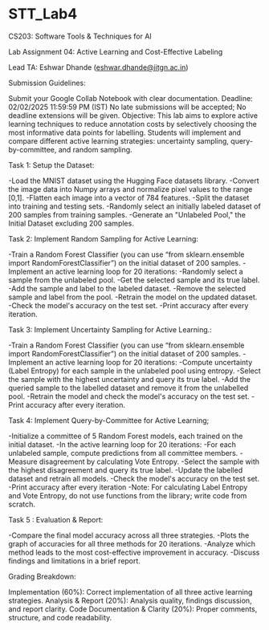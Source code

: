 # STT_Lab4

CS203: Software Tools & Techniques for AI

Lab Assignment 04: Active Learning and Cost-Effective Labeling

Lead TA: Eshwar Dhande (eshwar.dhande@iitgn.ac.in)

Submission Guidelines:

Submit your Google Collab Notebook with clear documentation.
Deadline: 02/02/2025 11:59:59 PM (IST) 
No late submissions will be accepted; No deadline extensions will be given.
Objective: This lab aims to explore active learning techniques to reduce annotation costs by selectively choosing the most informative data points for labelling. Students will implement and compare different active learning strategies: uncertainty sampling, query-by-committee, and random sampling.

Task 1: Setup the Dataset:

-Load the MNIST dataset using the Hugging Face datasets library.
-Convert the image data into Numpy arrays and normalize pixel values to the range [0,1].
-Flatten each image into a vector of 784 features.
-Split the dataset into training and testing sets.
-Randomly select an initially labeled dataset of 200 samples from training samples.
-Generate an "Unlabeled Pool," the Initial Dataset excluding 200 samples.


Task 2: Implement Random Sampling for Active Learning:

-Train a Random Forest Classifier (you can use “from sklearn.ensemble import RandomForestClassifier”)  on the initial dataset of 200 samples.
-Implement an active learning loop for 20 iterations:
-Randomly select a sample from the unlabeled pool.
-Get the selected sample and its true label.
-Add the sample and label to the labeled dataset.
-Remove the selected sample and label from the pool.
-Retrain the model on the updated dataset.
-Check the model's accuracy on the test set.
-Print accuracy after every iteration.

Task 3: Implement Uncertainty Sampling for Active Learning.:

-Train a Random Forest Classifier (you can use “from sklearn.ensemble import RandomForestClassifier”)  on the initial dataset of 200 samples.
-Implement an active learning loop for 20 iterations:
-Compute uncertainty (Label Entropy) for each sample in the unlabeled pool using entropy.
-Select the sample with the highest uncertainty and query its true label.
-Add the queried sample to the labelled dataset and remove it from the unlabelled pool.
-Retrain the model and check the model's accuracy on the test set.
-Print accuracy after every iteration.

Task 4: Implement Query-by-Committee for Active Learning;

-Initialize a committee of 5 Random Forest models, each trained on the initial dataset.
-In the active learning loop for 20 iterations:
-For each unlabeled sample, compute predictions from all committee members.
-Measure disagreement by calculating Vote Entropy.
-Select the sample with the highest disagreement and query its true label.
-Update the labelled dataset and retrain all models.
-Check the model's accuracy on the test set.
-Print accuracy after every iteration
-Note: For calculating Label Entropy and Vote Entropy, do not use functions from the library; write code from scratch.

Task 5 : Evaluation & Report:

-Compare the final model accuracy across all three strategies.
-Plots the graph of accuracies for all three methods for 20 iterations.
-Analyze which method leads to the most cost-effective improvement in accuracy.
-Discuss findings and limitations in a brief report.

Grading Breakdown:

Implementation (60%): Correct implementation of all three active learning strategies.
Analysis & Report (20%): Analysis quality, findings discussion, and report clarity.
Code Documentation & Clarity (20%): Proper comments, structure, and code readability.

